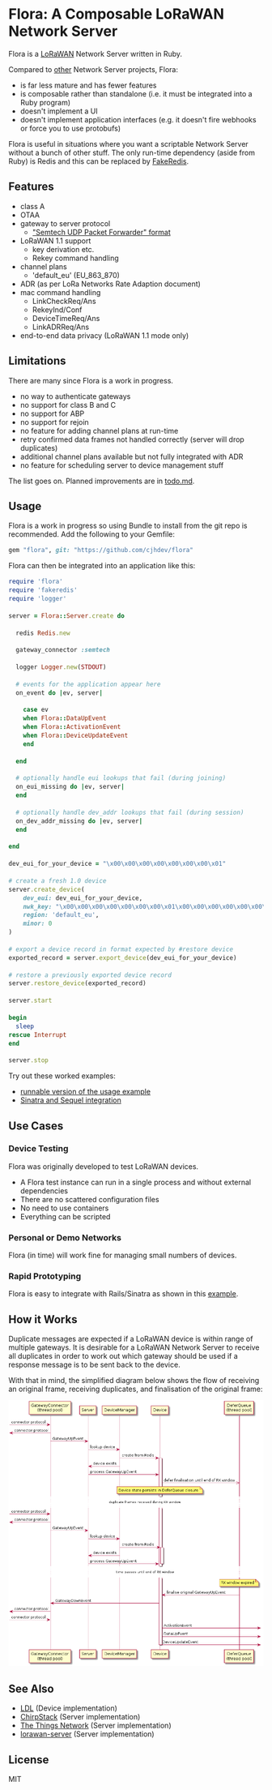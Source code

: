 Flora: A Composable LoRaWAN Network Server
==========================================

Flora is a [LoRaWAN](https://en.wikipedia.org/wiki/LoRa#LoRaWAN) 
Network Server written in Ruby.

Compared to [other](#see-also) Network Server projects, Flora:

- is far less mature and has fewer features
- is composable rather than standalone (i.e. it must be integrated into a Ruby program)
- doesn't implement a UI
- doesn't implement application interfaces (e.g. it doesn't fire webhooks or force you to use protobufs)

Flora is useful in situations where you want a scriptable Network Server 
without a bunch of other stuff. The only run-time dependency (aside from Ruby) is Redis and this can be
replaced by [FakeRedis](https://github.com/guilleiguaran/fakeredis).

## Features

- class A
- OTAA
- gateway to server protocol
    - ["Semtech UDP Packet Forwarder" format](https://github.com/Lora-net/packet_forwarder)
- LoRaWAN 1.1 support
    - key derivation etc.
    - Rekey command handling
- channel plans
    - 'default_eu' (EU_863_870)
- ADR (as per LoRa Networks Rate Adaption document)
- mac command handling
    - LinkCheckReq/Ans
    - RekeyInd/Conf
    - DeviceTimeReq/Ans
    - LinkADRReq/Ans  
- end-to-end data privacy (LoRaWAN 1.1 mode only)

## Limitations

There are many since Flora is a work in progress.

- no way to authenticate gateways
- no support for class B and C
- no support for ABP
- no support for rejoin
- no feature for adding channel plans at run-time
- retry confirmed data frames not handled correctly (server will drop duplicates)
- additional channel plans available but not fully integrated with ADR
- no feature for scheduling server to device management stuff

The list goes on. Planned improvements are in [todo.md](todo.md).
        
## Usage

Flora is a work in progress so using Bundle to install from the git
repo is recommended. Add the following to your Gemfile:

~~~ ruby
gem "flora", git: "https://github.com/cjhdev/flora"
~~~

Flora can then be integrated into an application like this:

~~~ ruby
require 'flora'
require 'fakeredis'
require 'logger'

server = Flora::Server.create do

  redis Redis.new

  gateway_connector :semtech
  
  logger Logger.new(STDOUT)
  
  # events for the application appear here
  on_event do |ev, server|
  
    case ev
    when Flora::DataUpEvent           
    when Flora::ActivationEvent    
    when Flora::DeviceUpdateEvent
    end
       
  end
  
  # optionally handle eui lookups that fail (during joining)
  on_eui_missing do |ev, server|    
  end
  
  # optionally handle dev_addr lookups that fail (during session)
  on_dev_addr_missing do |ev, server|  
  end
  
end

dev_eui_for_your_device = "\x00\x00\x00\x00\x00\x00\x00\x01"

# create a fresh 1.0 device
server.create_device(
    dev_eui: dev_eui_for_your_device,
    nwk_key: "\x00\x00\x00\x00\x00\x00\x00\x01\x00\x00\x00\x00\x00\x00\x00\x01",
    region: 'default_eu',
    minor: 0
)

# export a device record in format expected by #restore device
exported_record = server.export_device(dev_eui_for_your_device)

# restore a previously exported device record
server.restore_device(exported_record)

server.start

begin
  sleep
rescue Interrupt
end

server.stop
~~~

Try out these worked examples:

- [runnable version of the usage example](examples/stdout)
- [Sinatra and Sequel integration](examples/sinatra)

## Use Cases

### Device Testing

Flora was originally developed to test LoRaWAN devices.

- A Flora test instance can run in a single process and without external dependencies
- There are no scattered configuration files
- No need to use containers
- Everything can be scripted

### Personal or Demo Networks

Flora (in time) will work fine for managing small numbers of devices.
        
### Rapid Prototyping

Flora is easy to integrate with Rails/Sinatra as shown in this
[example](examples/sinatra).

## How it Works

Duplicate messages are expected if a LoRaWAN device is within range of 
multiple gateways. It is desirable for a LoRaWAN Network Server to receive
all duplicates in order to work out which gateway should be used if a 
response message is to be sent back to the device.

With that in mind, the simplified diagram below shows the flow of 
receiving an original frame, receiving duplicates, and finalisation 
of the original frame:

![sequence diagram](sequence_diagram.png)

## See Also

- [LDL](https://github.com/cjhdev/lora_device_lib) (Device implementation)
- [ChirpStack](https://www.chirpstack.io/) (Server implementation)
- [The Things Network](https://github.com/TheThingsNetwork) (Server implementation)
- [lorawan-server](https://github.com/gotthardp/lorawan-server) (Server implementation)

## License

MIT
